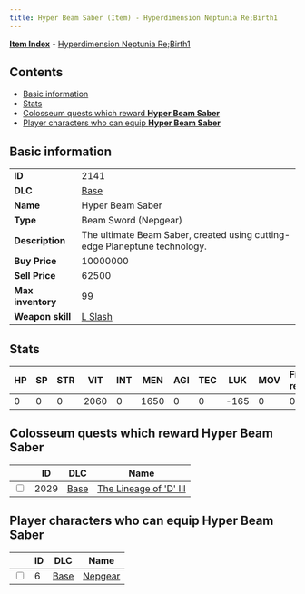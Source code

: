 ```yaml
---
title: Hyper Beam Saber (Item) - Hyperdimension Neptunia Re;Birth1
---
```


[**Item Index**](/neptunia/rb1/item/index.html) - [Hyperdimension Neptunia Re;Birth1](/neptunia/rb1)

## Contents

- [Basic information](#basic-information)
- [Stats](#stats)
- [Colosseum quests which reward **Hyper Beam Saber**](#colosseum-quests-which-reward-hyper-beam-saber)
- [Player characters who can equip **Hyper Beam Saber**](#player-characters-who-can-equip-hyper-beam-saber)

## Basic information

|   |   |
| -- | -- |
| **ID** | 2141 |
| **DLC** | [Base](/neptunia/rb1/dlc/1-base.html) |
| **Name** | Hyper Beam Saber |
| **Type** | Beam Sword (Nepgear) |
| **Description** | The ultimate Beam Saber, created using cutting-edge Planeptune technology. |
| **Buy Price** | 10000000 |
| **Sell Price** | 62500 |
| **Max inventory** | 99 |
| **Weapon skill** | [L Slash](/neptunia/rb1/skill/1-1002-l-slash.html) |


## Stats

| HP | SP | STR | VIT | INT | MEN | AGI | TEC | LUK | MOV | Fire res. | Ice res. | Wind res. | Lightning res. |
| -- | -- | --- | --- | --- | --- | --- | --- | --- | --- | --------- | -------- | --------- | -------------- |
| 0 | 0 | 0 | 2060 | 0 | 1650 | 0 | 0 | -165 | 0 | 0 | 0 | 0 | 0 |


## Colosseum quests which reward **Hyper Beam Saber**

|    | ID | DLC | Name |
| -- | -- | --- | ---- |
| <input type="checkbox" id="rb1-colosseum-1-2029" class="trackbox" /> | 2029 | [Base](/neptunia/rb1/dlc/1-base.html) | [The Lineage of 'D' III](/neptunia/rb1/colosseum/1-2029-the-lineage-of-d-iii.html) |


## Player characters who can equip **Hyper Beam Saber**

|    | ID | DLC | Name |
| -- | -- | --- | ---- |
| <input type="checkbox" id="rb1-player-1-6" class="trackbox" /> | 6 | [Base](/neptunia/rb1/dlc/1-base.html) | [Nepgear](/neptunia/rb1/player/1-6-nepgear.html) |
